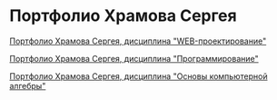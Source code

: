 # Портфолио Храмова Сергея
<a href="https://serega89kh.github.io/web">Портфолио Храмова Сергея, дисциплина "WEB-проектирование"</a>

<a href="https://serega89kh.github.io/prog">Портфолио Храмова Сергея, дисциплина "Программирование"</a>

<a href="https://serega89kh.github.io/oka">Портфолио Храмова Сергея, дисциплина "Основы компьютерной алгебры"</a>
